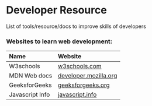 # Developer Resource
List of tools/resource/docs to improve skills of developers

### Websites to learn web development:
|Name|Website|
|:-------|:------|
W3schools|[w3schools.com](https://www.w3schools.com)
MDN Web docs|[developer.mozilla.org](https://developer.mozilla.org/en-US)
GeeksforGeeks|[geeksforgeeks.org](https://www.geeksforgeeks.org)
Javascript Info|[javascript.info](https://javascript.info)
